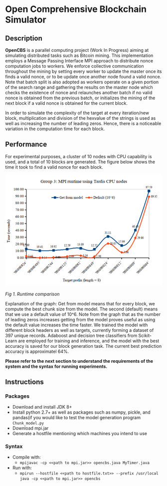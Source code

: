 # Open Comprehensive Blockchain Simulator

## Description
**OpenCBS** is a parallel computing project (Work In Progress) aiming at simulating distributed tasks
such as Bitcoin mining. This implementation employs a Message Passing Interface MPI approach
to distribute nonce computation jobs to workers. We enforce collective communication
throughout the mining by setting every worker to update the master once its finds a valid nonce,
or to be update once another node found a valid nonce. Note that batch split is also adopted as workers
operate on a given portion of the search range and gathering the results on the master
node which checks the existence of nonce and relaunches another batch if no valid nonce is obtained
from the previous batch, or initializes the mining of the next block if a valid nonce is obtained
for the current block.

In order to simulate the complexity of the target at every iteration/new block, multiplication and division
of the hexvalue of the strings is used as well as increasing the number of leading zeros. Hence, there is a noticeable
variation in the computation time for each block.

## Performance

For experimental purposes, a cluster of 10 nodes with CPU capability is used, and a total of 10 blocks are generated.
The figure below shows the time it took to find a valid nonce for each block.

![results](/opencbs/results.png)

*Fig 1. Runtime comparison*

Explanation of the graph: Get from model means that for every block, we compute the best chunk size from the model.
The second (default) means that we use a default value of 10^6. Note from the graph that as the number of leading
zeros increases getting from the model proves useful as using the default value increases the time faster.
We trained the model with different block headers as well as targets, currently forming a dataset of 397 unique records.
Adaboost and decision tree classifiers from Scikit-Learn are employed for training and inference, and the model with
the best accuracy is saved for our block generation task. The current best prediction accuracy is approximatel 64%.

**Please refer to the next section to understand the requirements of the system and the syntax for running experiments.**

## Instructions
### Packages
- Download and install JDK 8+
- Install python 2.7+ as well as packages such as numpy, pickle, 
    and pandas(if you would like to test the model generation program `Chunk_model.py`
- Download mpi.jar
- Generate a hostfile mentioning which machines you intend to use

### Syntax

- Compile with:
    - `mpijavac -cp <<path to mpi.jar>> opencbs.java MyTimer.java`
- Run with:
    - `mpirun --hostfile <<path to hostfile.txt>> --prefix /usr/local java -cp <<path to mpi.jar>> opencbs`
